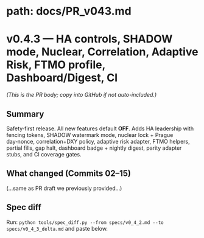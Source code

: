 # path: docs/PR_v043.md
# v0.4.3 — HA controls, SHADOW mode, Nuclear, Correlation, Adaptive Risk, FTMO profile, Dashboard/Digest, CI

*(This is the PR body; copy into GitHub if not auto-included.)*

## Summary
Safety‑first release. All new features default **OFF**. Adds HA leadership with fencing tokens, SHADOW watermark mode, nuclear lock + Prague day‑nonce, correlation+DXY policy, adaptive risk adapter, FTMO helpers, partial fills, gap halt, dashboard badge + nightly digest, parity adapter stubs, and CI coverage gates.

## What changed (Commits 02–15)
(…same as PR draft we previously provided…)

## Spec diff
Run: `python tools/spec_diff.py --from specs/v0_4_2.md --to specs/v0_4_3_delta.md` and paste below.
